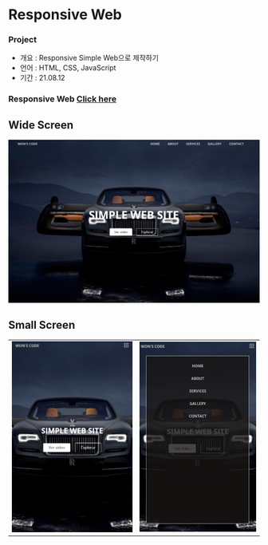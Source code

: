 # Responsive Web

### Project

- 개요 : Responsive Simple Web으로 제작하기
- 언어 : HTML, CSS, JavaScript
- 기간 : 21.08.12

### Responsive Web [Click here](https://won-jin-lee.github.io/Responsive-Web-01)

## Wide Screen

![wide](demo/wide.PNG)

## Small Screen

|                          |                         |
| ------------------------ | ----------------------- |
| ![small](demo/small.png) | ![small](demo/menu.png) |
